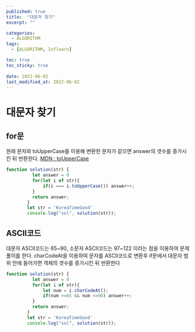 ```yaml
---
published: true
title:  "대문자 찾기"
excerpt: ""

categories:
  - ALGORITHM
tags:
  - [ALGORITHM, Inflearn]

toc: true
toc_sticky: true
 
date: 2022-06-02
last_modified_at: 2022-06-02
---
```


# 대문자 찾기

## for문
원래 문자와 toUpperCase를 이용해 변환한 문자가 같으면 answer의 갯수를 증가시킨 뒤 반환한다.
[MDN : toUpperCase](https://developer.mozilla.org/ko/docs/Web/JavaScript/Reference/Global_Objects/String/toUpperCase)

```javascript
function solution(str) {
          let answer = 0
          for(let i of str){
              if(i === i.toUpperCase()) answer++;
          }
          return answer;
        }
        let str = 'KoreaTimeGood'
        console.log("sol", solution(str));
```

## ASCII코드

대문자 ASCII코드는 65~90, 소문자 ASCII코드는 97~122 이라는 점을 이용하여 문제 풀이를 한다.
charCodeAt을 이용하여 문자를 ASCII코드로 변환후 if문에서 대문자 범위 안에 들어가면 객체의 갯수를 증가시킨 뒤 반환한다

```javascript
function solution(str) {
          let answer = 0
          for(let i of str){
              let num = i.charCodeAt();
              if(num >=65 && num <=90) answer++;
          }
          return answer;
        }
        let str = 'KoreaTimeGood'
        console.log("sol", solution(str));
```